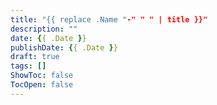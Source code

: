 ```yaml
---
title: "{{ replace .Name "-" " " | title }}"
description: ""
date: {{ .Date }}
publishDate: {{ .Date }}
draft: true
tags: []
ShowToc: false
TocOpen: false
---
```

